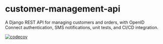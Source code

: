 # customer-management-api
A Django REST API for managing customers and orders, with OpenID Connect authentication, SMS notifications, unit tests, and CI/CD integration.

[![codecov](https://codecov.io/github/Laban254/customer-management-api/graph/badge.svg?token=573LW1DYQJ)](https://codecov.io/github/Laban254/customer-management-api)

